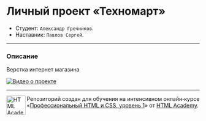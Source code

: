 # Личный проект «Техномарт»

* Студент: `Александр Гречников`.
* Наставник: `Павлов Сергей`.

---

### Описание

Верстка интернет магазина

[![Видео о проекте](http://img.youtube.com/vi/_mxp5wiOFyE/0.jpg)](http://www.youtube.com/watch?v=_mxp5wiOFyE "")

---

<a href="https://htmlacademy.ru/intensive/htmlcss"><img align="left" width="50" height="50" alt="HTML Academy" src="https://up.htmlacademy.ru/static/img/intensive/htmlcss/logo-for-github-2.png"></a>

Репозиторий создан для обучения на интенсивном онлайн‑курсе «[Профессиональный HTML и CSS, уровень 1](https://htmlacademy.ru/intensive/htmlcss)» от [HTML Academy](https://htmlacademy.ru).
